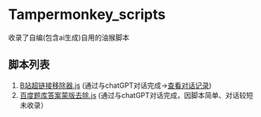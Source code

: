 # Tampermonkey_scripts
收录了自编(包含ai生成)自用的油猴脚本

## 脚本列表 
1. [B站超链接移除器.js](https://github.com/KJH-x/Tampermonkey_scripts/blob/main/B%E7%AB%99%E8%B6%85%E9%93%BE%E6%8E%A5%E7%A7%BB%E9%99%A4%E5%99%A8.js) (通过与chatGPT对话完成->[查看对话记录](https://github.com/KJH-x/Tampermonkey_scripts/blob/main/chat_log/B%E7%AB%99%E8%B6%85%E9%93%BE%E6%8E%A5%E7%A7%BB%E9%99%A4%E5%99%A8.JS.ChatGPT%E5%AF%B9%E8%AF%9D%E8%AE%B0%E5%BD%95.md))
2. [百度题库答案蒙版去除.js](https://github.com/KJH-x/Tampermonkey_scripts/blob/main/%E7%99%BE%E5%BA%A6%E9%A2%98%E5%BA%93%E7%AD%94%E6%A1%88%E8%92%99%E7%89%88%E5%8E%BB%E9%99%A4.js) (通过与chatGPT对话完成，因脚本简单、对话较短未收录）
